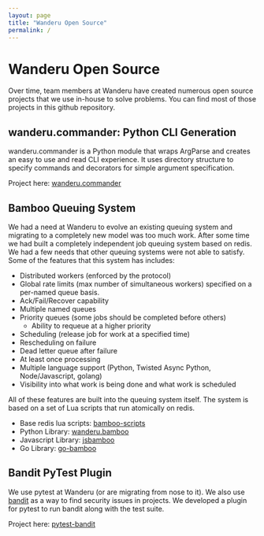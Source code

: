 ```yaml
---
layout: page
title: "Wanderu Open Source"
permalink: /
---
```


# Wanderu Open Source

Over time, team members at Wanderu have created numerous open source
projects that we use in-house to solve problems. You can find most
of those projects in this github repository.

## wanderu.commander: Python CLI Generation

wanderu.commander is a Python module that wraps ArgParse and
creates an easy to use and read CLI experience. It uses
directory structure to specify commands and decorators
for simple argument specification.

Project here: [wanderu.commander](https://github.com/Wanderu/wanderu.commander)

## Bamboo Queuing System

We had a need at Wanderu to evolve an existing queuing system and
migrating to a completely new model was too much work. After some
time we had built a completely independent job queuing system
based on redis. We had a few needs that other queuing systems
were not able to satisfy. Some of the features that this system
has includes:

- Distributed workers (enforced by the protocol)
- Global rate limits (max number of simultaneous workers) specified
on a per-named queue basis.
- Ack/Fail/Recover capability
- Multiple named queues
- Priority queues (some jobs should be completed before others)
  - Ability to requeue at a higher priority
- Scheduling (release job for work at a specified time)
- Rescheduling on failure
- Dead letter queue after failure
- At least once processing
- Multiple language support (Python, Twisted Async Python,
Node/Javascript, golang)
- Visibility into what work is being done and what work is scheduled

All of these features are built into the queuing system itself.
The system is based on a set of Lua scripts that run atomically on
redis.

- Base redis lua scripts: [bamboo-scripts](https://github.com/Wanderu/bamboo-scripts)
- Python Library: [wanderu.bamboo](https://github.com/Wanderu/wanderu.bamboo)
- Javascript Library: [jsbamboo](https://github.com/Wanderu/jsbamboo)
- Go Library: [go-bamboo](https://github.com/Wanderu/go-bamboo)

## Bandit PyTest Plugin

We use pytest at Wanderu (or are migrating from nose to it).
We also use [bandit](https://github.com/PyCQA/bandit) as a way
to find security issues in projects. We developed a plugin for
pytest to run bandit along with the test suite.

Project here: [pytest-bandit](https://github.com/Wanderu/pytest-bandit)
